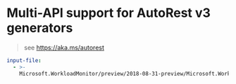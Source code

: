 # Multi-API support for AutoRest v3 generators

> see https://aka.ms/autorest

``` yaml $(enable-multi-api)
input-file:
  - >-
    Microsoft.WorkloadMonitor/preview/2018-08-31-preview/Microsoft.WorkloadMonitor.json
```
